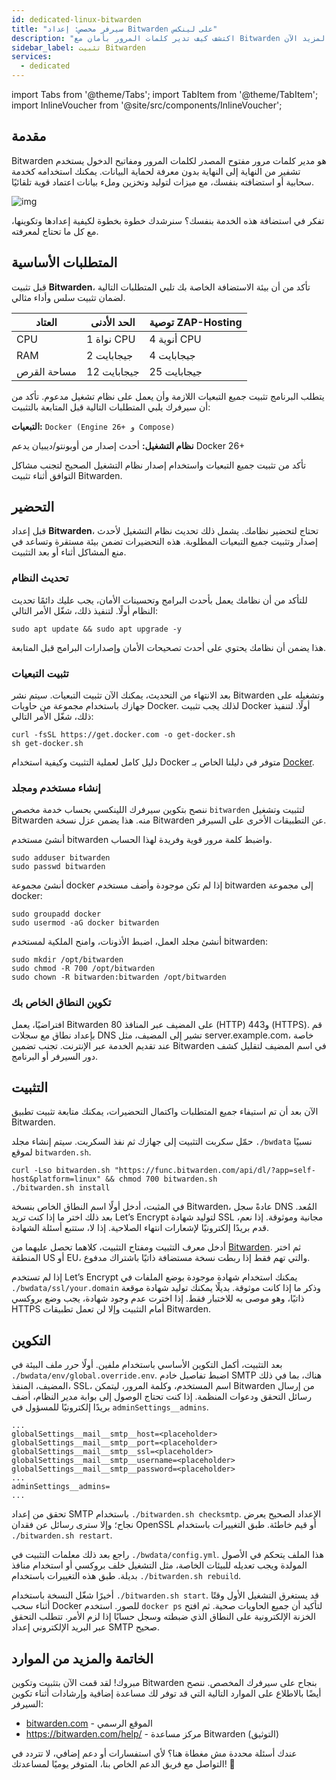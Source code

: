 ```yaml
---
id: dedicated-linux-bitwarden
title: "سيرفر مخصص: إعداد Bitwarden على لينكس"
description: "اكتشف كيف تدير كلمات المرور بأمان مع Bitwarden باستخدام التشفير من النهاية إلى النهاية للإعدادات السحابية أو المستضافة ذاتيًا → تعلّم المزيد الآن"
sidebar_label: تثبيت Bitwarden
services:
  - dedicated
---
```


import Tabs from '@theme/Tabs';
import TabItem from '@theme/TabItem';
import InlineVoucher from '@site/src/components/InlineVoucher';

## مقدمة

Bitwarden هو مدير كلمات مرور مفتوح المصدر لكلمات المرور ومفاتيح الدخول يستخدم تشفير من النهاية إلى النهاية بدون معرفة لحماية البيانات. يمكنك استخدامه كخدمة سحابية أو استضافته بنفسك، مع ميزات لتوليد وتخزين وملء بيانات اعتماد قوية تلقائيًا.

![img](https://screensaver01.zap-hosting.com/index.php/s/RwKmstAct5kNQwB/preview)

تفكر في استضافة هذه الخدمة بنفسك؟ سنرشدك خطوة بخطوة لكيفية إعدادها وتكوينها، مع كل ما تحتاج لمعرفته.

<InlineVoucher />

## المتطلبات الأساسية

قبل تثبيت **Bitwarden**، تأكد من أن بيئة الاستضافة الخاصة بك تلبي المتطلبات التالية لضمان تثبيت سلس وأداء مثالي.

| العتاد      | الحد الأدنى  | توصية ZAP-Hosting          |
| ----------- | ----------- | -------------------------- |
| CPU         | 1 نواة CPU  | 4 أنوية CPU                |
| RAM         | 2 جيجابايت  | 4 جيجابايت                 |
| مساحة القرص | 12 جيجابايت | 25 جيجابايت                |

يتطلب البرنامج تثبيت جميع التبعيات اللازمة وأن يعمل على نظام تشغيل مدعوم. تأكد من أن سيرفرك يلبي المتطلبات التالية قبل المتابعة بالتثبيت:

**التبعيات:** `Docker (Engine 26+ و Compose)`

**نظام التشغيل:** أحدث إصدار من أوبونتو/ديبيان يدعم Docker 26+

تأكد من تثبيت جميع التبعيات واستخدام إصدار نظام التشغيل الصحيح لتجنب مشاكل التوافق أثناء تثبيت Bitwarden.

## التحضير

قبل إعداد **Bitwarden**، تحتاج لتحضير نظامك. يشمل ذلك تحديث نظام التشغيل لأحدث إصدار وتثبيت جميع التبعيات المطلوبة. هذه التحضيرات تضمن بيئة مستقرة وتساعد في منع المشاكل أثناء أو بعد التثبيت.

### تحديث النظام
للتأكد من أن نظامك يعمل بأحدث البرامج وتحسينات الأمان، يجب عليك دائمًا تحديث النظام أولًا. لتنفيذ ذلك، شغّل الأمر التالي:

```
sudo apt update && sudo apt upgrade -y
```
هذا يضمن أن نظامك يحتوي على أحدث تصحيحات الأمان وإصدارات البرامج قبل المتابعة.

### تثبيت التبعيات
بعد الانتهاء من التحديث، يمكنك الآن تثبيت التبعيات. سيتم نشر Bitwarden وتشغيله على جهازك باستخدام مجموعة من حاويات Docker. لذلك يجب تثبيت Docker أولًا. لتنفيذ ذلك، شغّل الأمر التالي:

```
curl -fsSL https://get.docker.com -o get-docker.sh
sh get-docker.sh
```

دليل كامل لعملية التثبيت وكيفية استخدام Docker متوفر في دليلنا الخاص بـ [Docker](dedicated-linux-docker.md).

### إنشاء مستخدم ومجلد

ننصح بتكوين سيرفرك اللينكسي بحساب خدمة مخصص `bitwarden` لتثبيت وتشغيل Bitwarden منه. هذا يضمن عزل نسخة Bitwarden عن التطبيقات الأخرى على السيرفر.

أنشئ مستخدم bitwarden واضبط كلمة مرور قوية وفريدة لهذا الحساب.

```
sudo adduser bitwarden
sudo passwd bitwarden
```

أنشئ مجموعة docker إذا لم تكن موجودة وأضف مستخدم bitwarden إلى مجموعة docker:

```
sudo groupadd docker
sudo usermod -aG docker bitwarden
```

أنشئ مجلد العمل، اضبط الأذونات، وامنح الملكية لمستخدم bitwarden:
```
sudo mkdir /opt/bitwarden
sudo chmod -R 700 /opt/bitwarden
sudo chown -R bitwarden:bitwarden /opt/bitwarden
```

### تكوين النطاق الخاص بك

افتراضيًا، يعمل Bitwarden على المضيف عبر المنافذ 80 (HTTP) و443 (HTTPS). قم بإعداد نطاق مع سجلات DNS تشير إلى المضيف، مثل server.example.com، خاصة عند تقديم الخدمة عبر الإنترنت. تجنب تضمين Bitwarden في اسم المضيف لتقليل كشف دور السيرفر أو البرنامج.

## التثبيت
الآن بعد أن تم استيفاء جميع المتطلبات واكتمال التحضيرات، يمكنك متابعة تثبيت تطبيق Bitwarden.

حمّل سكربت التثبيت إلى جهازك ثم نفذ السكربت. سيتم إنشاء مجلد `./bwdata` نسبيًا لموقع `bitwarden.sh`.

```
curl -Lso bitwarden.sh "https://func.bitwarden.com/api/dl/?app=self-host&platform=linux" && chmod 700 bitwarden.sh
./bitwarden.sh install
```

في المثبت، أدخل أولًا اسم النطاق الخاص بنسخة Bitwarden، عادةً سجل DNS المُعد. بعد ذلك اختر ما إذا كنت تريد Let’s Encrypt لتوليد شهادة SSL مجانية وموثوقة. إذا نعم، قدم بريدًا إلكترونيًا لإشعارات انتهاء الصلاحية. إذا لا، ستتبع أسئلة الشهادة.

أدخل معرف التثبيت ومفتاح التثبيت، كلاهما تحصل عليهما من [Bitwarden](https://bitwarden.com/host). ثم اختر المنطقة US أو EU، والتي تهم فقط إذا ربطت نسخة مستضافة ذاتيًا باشتراك مدفوع.

إذا لم تستخدم Let’s Encrypt يمكنك استخدام شهادة موجودة بوضع الملفات في `./bwdata/ssl/your.domain` وذكر ما إذا كانت موثوقة. بديلًا يمكنك توليد شهادة موقعة ذاتيًا، وهو موصى به للاختبار فقط. إذا اخترت عدم وجود شهادة، يجب وضع بروكسي HTTPS أمام التثبيت وإلا لن تعمل تطبيقات Bitwarden.

## التكوين

بعد التثبيت، أكمل التكوين الأساسي باستخدام ملفين. أولًا حرر ملف البيئة في `./bwdata/env/global.override.env`. اضبط تفاصيل خادم SMTP هناك، بما في ذلك المضيف، المنفذ، SSL، اسم المستخدم، وكلمة المرور، ليتمكن Bitwarden من إرسال رسائل التحقق ودعوات المنظمة. إذا كنت تحتاج الوصول إلى بوابة مدير النظام، أضف بريدًا إلكترونيًا للمسؤول في `adminSettings__admins`.

```
...
globalSettings__mail__smtp__host=<placeholder>
globalSettings__mail__smtp__port=<placeholder>
globalSettings__mail__smtp__ssl=<placeholder>
globalSettings__mail__smtp__username=<placeholder>
globalSettings__mail__smtp__password=<placeholder>
...
adminSettings__admins=
...
```

تحقق من إعداد SMTP باستخدام `./bitwarden.sh checksmtp`. الإعداد الصحيح يعرض نجاح؛ وإلا سترى رسائل عن فقدان OpenSSL أو قيم خاطئة. طبق التغييرات باستخدام `./bitwarden.sh restart`.

راجع بعد ذلك معلمات التثبيت في `./bwdata/config.yml`. هذا الملف يتحكم في الأصول المولدة ويجب تعديله للبيئات الخاصة، مثل التشغيل خلف بروكسي أو استخدام منافذ بديلة. طبق هذه التغييرات باستخدام `./bitwarden.sh rebuild`.

أخيرًا شغّل النسخة باستخدام `./bitwarden.sh start`. قد يستغرق التشغيل الأول وقتًا أثناء سحب Docker للصور. استخدم `docker ps` لتأكيد أن جميع الحاويات صحية. ثم افتح الخزنة الإلكترونية على النطاق الذي ضبطته وسجل حسابًا إذا لزم الأمر. تتطلب التحقق عبر البريد الإلكتروني إعداد SMTP صحيح.

## الخاتمة والمزيد من الموارد

مبروك! لقد قمت الآن بتثبيت وتكوين Bitwarden بنجاح على سيرفرك المخصص. ننصح أيضًا بالاطلاع على الموارد التالية التي قد توفر لك مساعدة إضافية وإرشادات أثناء تكوين السيرفر:

- [bitwarden.com](https://bitwarden.com/) - الموقع الرسمي
- https://bitwarden.com/help/ - مركز مساعدة Bitwarden (التوثيق)

عندك أسئلة محددة مش مغطاة هنا؟ لأي استفسارات أو دعم إضافي، لا تتردد في التواصل مع فريق الدعم الخاص بنا، المتوفر يوميًا لمساعدتك! 🙂